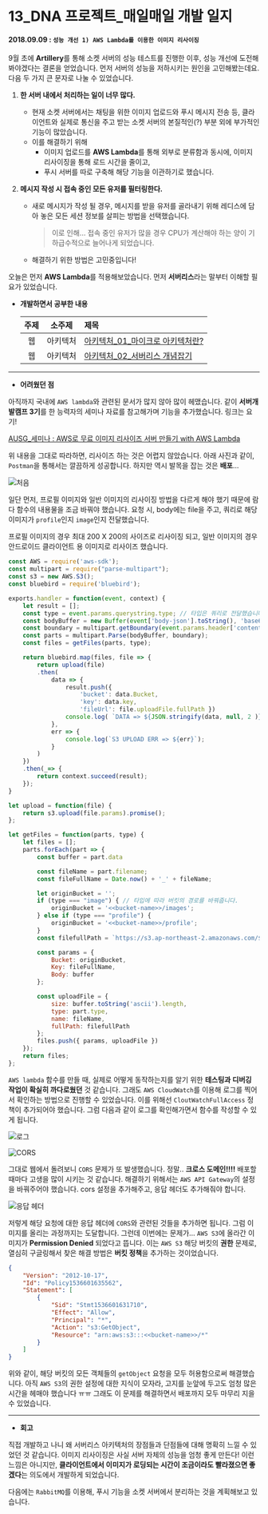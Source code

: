 # 13_DNA 프로젝트_매일매일 개발 일지

#### 2018.09.09 : ```성능 개선 1) AWS Lambda를 이용한 이미지 리사이징```

9월 초에 **Artillery**를 통해 소켓 서버의 성능 테스트를 진행한 이후, 성능 개선에 도전해봐야겠다는 결론을 얻었습니다. 먼저 서버의 성능을 저하시키는 원인을 고민해봤는데요. 다음 두 가지 큰 문자로 나눌 수 있었습니다.

1. **한 서버 내에서 처리하는 일이 너무 많다.**

   - 현재 소켓 서버에서는 채팅을 위한 이미지 업로드와 푸시 메시지 전송 등, 클라이언트와 실제로 통신을 주고 받는 소켓 서버의 본질적인(?) 부분 외에 부가적인 기능이 많았습니다.
   - 이를 해결하기 위해 
     - 이미지 업로드를 **AWS Lambda**를 통해 외부로 분류함과 동시에, 이미지 리사이징을 통해 로드 시간을 줄이고,
     - 푸시 서버를 따로 구축해 해당 기능을 이관하기로 했습니다.

2. **메시지 작성 시 접속 중인 모든 유저를 필터링한다.**

   - 새로 메시지가 작성 될 경우, 메시지를 받을 유저를 골라내기 위해 레디스에 담아 놓은 모든 세션 정보를 살피는 방법을 선택했습니다. 

     >  이로 인해... 접속 중인 유저가 많을 경우 CPU가 계산해야 하는 양이 기하급수적으로 늘어나게 되었습니다.

   - 해결하기 위한 방법은 고민중입니다!

   

오늘은 먼저  **AWS Lambda**를 적용해보았습니다. 먼저 **서버리스**라는 말부터 이해할 필요가 있었습니다.



- **개발하면서 공부한 내용**

  | 주제 |  소주제  | 제목                                                         |
  | :--: | :------: | :----------------------------------------------------------- |
  |  웹  | 아키텍처 | [아키텍처\_01\_마이크로 아키텍처란?](https://github.com/3457soso/TIL/blob/master/HTTP_Network/Theories/%EC%95%84%ED%82%A4%ED%85%8D%EC%B2%98_01_%EB%A7%88%EC%9D%B4%ED%81%AC%EB%A1%9C%20%EC%95%84%ED%82%A4%ED%85%8D%EC%B2%98%EB%9E%80%3F.md) |
  |  웹  | 아키텍처 | [아키텍처\_02\_서버리스 개념잡기](https://github.com/3457soso/TIL/blob/master/HTTP_Network/Theories/%EC%95%84%ED%82%A4%ED%85%8D%EC%B2%98_02_%EC%84%9C%EB%B2%84%EB%A6%AC%EC%8A%A4%20%EA%B0%9C%EB%85%90%EC%9E%A1%EA%B8%B0.md) |



___

- **어려웠던 점**

아직까지 국내에 ```AWS lambda```와 관련된 문서가 많지 않아 많이 헤맸습니다. 같이 **서버개발캠프 3기**를 한 능력자의 세미나 자료를 참고해가며 기능을 추가했습니다. 링크는 요기!

[AUSG_세미나 : AWS로 무료 이미지 리사이즈 서버 만들기 with AWS Lambda](https://github.com/ManHyuk/ausg-seminar-2018/blob/master/ImageResize)

위 내용을 그대로 따라하면, 리사이즈 하는 것은 어렵지 않았습니다. 아래 사진과 같이, ```Postman```을 통해서는 깔끔하게 성공합니다. 하지만 역시 발목을 잡는 것은 **배포**...

![처음](https://blogfiles.pstatic.net/MjAxODA5MTFfOTUg/MDAxNTM2NjEwNjg0Mzgy.oIlXFLHSajfBmWoPUdDBqmjM-HAgun5ucfn0Ob7bgLkg.OwaX3j68VjC0X6jXkhA2pe90aZm0nCiih3qkTTqEFLkg.PNG.3457soso/%EC%8A%A4%ED%81%AC%EB%A6%B0%EC%83%B7%2C_2018-09-11_00-39-27.png)



일단 먼저, 프로필 이미지와 일반 이미지의 리사이징 방법을 다르게 해야 했기 때문에 람다 함수의 내용물을 조금 바꿔야 했습니다. 요청 시, body에는 file을 주고, 쿼리로 해당 이미지가 ```profile```인지 ```image```인지 전달했습니다.

프로필 이미지의 경우 최대 200 X 200의 사이즈로 리사이징 되고, 일반 이미지의 경우 안드로이드 클라이언트 용 이미지로 리사이즈 했습니다.

```javascript
const AWS = require('aws-sdk');
const multipart = require("parse-multipart");
const s3 = new AWS.S3();
const bluebird = require('bluebird');

exports.handler = function(event, context) {
    let result = [];
    const type = event.params.querystring.type; // 타입은 쿼리로 전달했습니다.
    const bodyBuffer = new Buffer(event['body-json'].toString(), 'base64');
    const boundary = multipart.getBoundary(event.params.header['content-type']);
    const parts = multipart.Parse(bodyBuffer, boundary);
    const files = getFiles(parts, type);

    return bluebird.map(files, file => {
        return upload(file)
        .then(
            data => {
                result.push({
                    'bucket': data.Bucket,
                    'key': data.key,
                    'fileUrl': file.uploadFile.fullPath })
                console.log( `DATA => ${JSON.stringify(data, null, 2 )}`);
            },
            err => {
                console.log(`S3 UPLOAD ERR => ${err}`);
            }
        )
    })
    .then(_=> {
        return context.succeed(result);
    });
}

let upload = function(file) {
    return s3.upload(file.params).promise();
};

let getFiles = function(parts, type) {
    let files = [];
    parts.forEach(part => {
        const buffer = part.data

        const fileName = part.filename;
        const fileFullName = Date.now() + '_' + fileName;

        let originBucket = '';
        if (type === "image") { // 타입에 따라 버킷의 경로를 바꿔줍니다.
            originBucket = '<<bucket-name>>/images';
        } else if (type === "profile") {
            originBucket = '<<bucket-name>>/profile';
        }
        const filefullPath = `https://s3.ap-northeast-2.amazonaws.com/${originBucket}/${fileFullName}`;

        const params = {
            Bucket: originBucket,
            Key: fileFullName,
            Body: buffer
        };

        const uploadFile = {
            size: buffer.toString('ascii').length,
            type: part.type,
            name: fileName,
            fullPath: filefullPath
        };
        files.push({ params, uploadFile })
    });
    return files;
};

```



```AWS lambda``` 함수를 만들 때, 실제로 어떻게 동작하는지를 알기 위한 **테스팅과 디버깅 작업이 확실히 까다로웠던** 것 같습니다. 그래도 ```AWS CloudWatch```를 이용해 로그를 찍어서 확인하는 방법으로 진행할 수 있었습니다. 이를 위해선 ```CloutWatchFullAccess``` 정책이 추가되어야 했습니다. 그럼 다음과 같이 로그를 확인해가면서 함수를 작성할 수 있게 됩니다.

![로그](https://blogfiles.pstatic.net/MjAxODA5MTFfMTU1/MDAxNTM2NjExMjU1NTcx.MbIvi_cBm_KABLRq8_02UsQ-cLszlqi7NHx3d74v1ycg.jdjBe6OzU57TE3CXr-TnzuRMgw9RMUwe6pvlas8BdoEg.JPEG.3457soso/%EC%8A%A4%ED%81%AC%EB%A6%B0%EC%83%B7%2C_2018-09-11_05-25-32.png)



![CORS](https://blogfiles.pstatic.net/MjAxODA5MTFfOTAg/MDAxNTM2NjEwNjg1MDk1.Rix0vBN83hze9-N4tuBcoa1Irj9mb1-DCcfD4qJlFv4g.Efi3gj7-oxOEYQbyxdt8jKaCNDKRNHir3N-O662Ki9Qg.PNG.3457soso/%EC%8A%A4%ED%81%AC%EB%A6%B0%EC%83%B7%2C_2018-09-11_01-02-03.png)

그대로 웹에서 돌려보니 ```CORS``` 문제가 또 발생했습니다. 정말.. **크로스 도메인!!!!** 배포할 때마다 고생을 많이 시키는 것 같습니다. 해결하기 위해서는 ```AWS API Gateway```의 설정을 바꿔주어야 했습니다. cors 설정을 추가해주고, 응답 헤더도 추가해줘야 합니다. 



![응답 헤더](https://blogfiles.pstatic.net/MjAxODA5MTFfMTQ4/MDAxNTM2NjEwNjg1NzE2.NJn_PZrItWEBDz5EdF_2L8Ie_u_gBVZLuGHlgvCbaBYg.VGX2TCOBG_rMUhsAQ13yCHIAxFJpE4BtnMr_Ph5mplIg.PNG.3457soso/%EC%8A%A4%ED%81%AC%EB%A6%B0%EC%83%B7%2C_2018-09-11_01-21-57.png)

저렇게 해당 요청에 대한 응답 헤더에 ```CORS```와 관련된 것들을 추가하면 됩니다. 그럼 이미지를 올리는 과정까지는 도달합니다. 그런데 이번에는 문제가... ```AWS S3```에 올라간 이미지가 **Permission Denied** 되었다고 뜹니다. 이는 ```AWS S3``` 해당 버킷의 **권한** 문제로, 열심히 구글링해서 찾은 해결 방법은 **버킷 정책**을 추가하는 것이었습니다.

```json
{
    "Version": "2012-10-17",
    "Id": "Policy1536601635562",
    "Statement": [
        {
            "Sid": "Stmt1536601631710",
            "Effect": "Allow",
            "Principal": "*",
            "Action": "s3:GetObject",
            "Resource": "arn:aws:s3:::<<bucket-name>>/*"
        }
    ]
}
```

위와 같이, 해당 버킷의 모든 객체들의 ```getObject``` 요청을 모두 허용함으로써 해결했습니다. 아직 ```AWS S3```의 권한 설정에 대한 지식이 모자라, 고지를 눈앞에 두고도 엄청 많은 시간을 헤매야 했습니다 ㅠㅠ 그래도 이 문제를 해결하면서 배포까지 모두 마무리 지을 수 있었습니다.



____

- **회고**

직접 개발하고 나니 왜 서버리스 아키텍처의 장점들과 단점들에 대해 명확히 느낄 수 있었던 것 같습니다. 이미지 리사이징은 사실 서버 자체의 성능을 엄청 좋게 만든다! 이런 느낌은 아니지만, **클라이언트에서 이미지가 로딩되는 시간이 조금이라도 빨라졌으면 좋겠다**는 의도에서 개발하게 되었습니다.

다음에는 ```RabbitMQ```를 이용해, 푸시 기능을 소켓 서버에서 분리하는 것을 계획해보고 있습니다.
